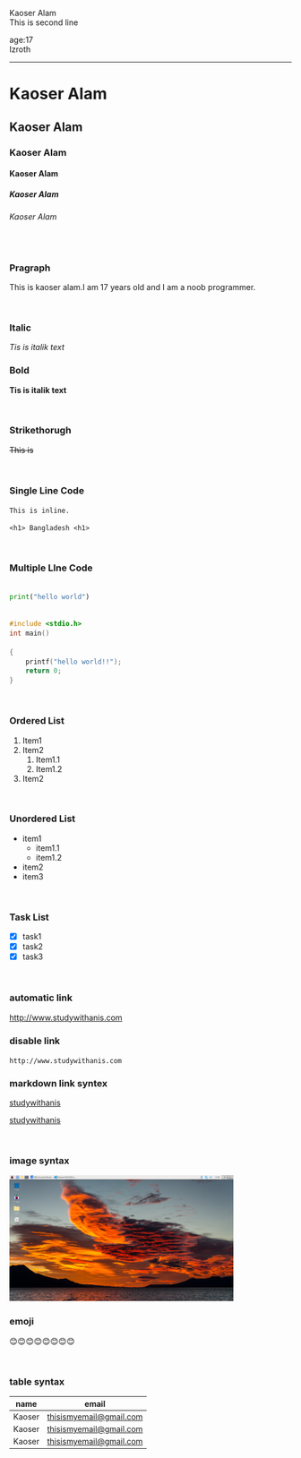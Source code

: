 <!--markdown tutorial-->

Kaoser Alam<br/>
This is second line

age:17  
Izroth

---

# Kaoser Alam

## Kaoser Alam

### Kaoser Alam

#### Kaoser Alam

##### Kaoser Alam

###### Kaoser Alam

<br/>

### Pragraph
<p>This is kaoser alam.I am 17 years old and  I am  a noob programmer.<p>

<br/>

### Italic
_Tis is italik text_

<be/>

### Bold
__Tis is italik text__

<br/>

### Strikethorugh
~~This is~~

<br/>

### Single Line Code

`This is inline.`  

`<h1> Bangladesh <h1>`

<br/>

### Multiple LIne Code


```python

print("hello world")


```

```C

#include <stdio.h>
int main()

{
    printf("hello world!!");
    return 0;
}


```

<br/>

### Ordered List

1. Item1
2. Item2
    1. Item1.1
    2. Item1.2
3. Item2

<br/>

### Unordered List

- item1
  - item1.1
  - item1.2
- item2
- item3

<br/>

### Task List
- [x] task1
- [x] task2
- [x] task3

<br/>

### automatic link
http://www.studywithanis.com

### disable link
`http://www.studywithanis.com`

### markdown link syntex
[studywithanis](http://www.studywithanis.com)

[studywithanis][websitelink]

<br/>

### image syntax

<!--![data](./image/data_0.png)-->

<img src="./image/data_0.png" width="400" title="profile image" />

<br/>

###  emoji

😊😊😊😊😊😊😊😊
<!--emojipedia.org-->

<br/>

### table syntax

| name | email |
|------|-------|
|Kaoser|thisismyemail@gmail.com|
|Kaoser|thisismyemail@gmail.com|
|Kaoser|thisismyemail@gmail.com|


<!-- all link is here -->
[websitelink]: http://www.studywithanis.com


